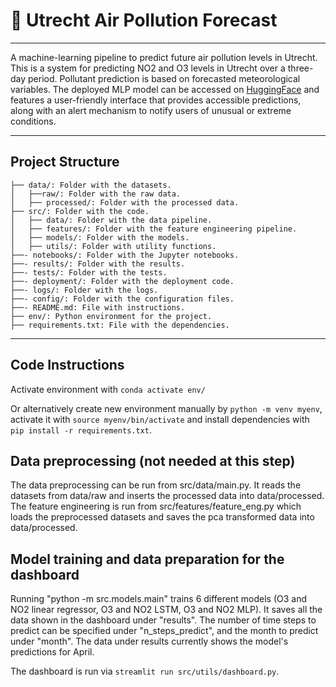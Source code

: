 # 🚦 Utrecht Air Pollution Forecast

---

A machine-learning pipeline to predict future air pollution levels in Utrecht. This is a system for predicting NO2 and O3 levels in Utrecht over a three-day period. Pollutant prediction is based on forecasted meteorological variables. The deployed MLP model can be accessed on [HuggingFace](https://huggingface.co/spaces/MLINPrediction/pollution_prediction) and features a user-friendly interface that provides accessible predictions, along with an alert mechanism to notify users of unusual or extreme conditions.

---

## Project Structure

```
├── data/: Folder with the datasets.
│   ├──raw/: Folder with the raw data.
│   ├── processed/: Folder with the processed data.
├── src/: Folder with the code.
│   ├── data/: Folder with the data pipeline.
│   ├── features/: Folder with the feature engineering pipeline.
│   ├── models/: Folder with the models.
│   ├── utils/: Folder with utility functions.
├──- notebooks/: Folder with the Jupyter notebooks.
├──- results/: Folder with the results.
├──- tests/: Folder with the tests.
├──- deployment/: Folder with the deployment code.
├──- logs/: Folder with the logs.
├──- config/: Folder with the configuration files.
├──- README.md: File with instructions.
├── env/: Python environment for the project. 
├── requirements.txt: File with the dependencies.
```
---

## Code Instructions

Activate environment with ```conda activate env/``` 

Or alternatively create new environment manually by ```python -m venv myenv```, activate it with ```source myenv/bin/activate``` and install dependencies with ```pip install -r requirements.txt```.

## Data preprocessing (not needed at this step)

The data preprocessing can be run from src/data/main.py. It reads the datasets
from data/raw and inserts the processed data into data/processed. The feature
engineering is run from src/features/feature_eng.py which loads the
preprocessed datasets and saves the pca transformed data into data/processed.

## Model training and data preparation for the dashboard

Running "python -m src.models.main" trains 6 different models (O3 and NO2
linear regressor, O3 and NO2 LSTM, O3 and NO2 MLP). It saves all the data
shown in the dashboard under "results". The number of time steps to predict
can be specified under "n_steps_predict", and the month to predict under
"month". The data under results currently shows the model's predictions for
April. 

The dashboard is run via ```streamlit run src/utils/dashboard.py```.


